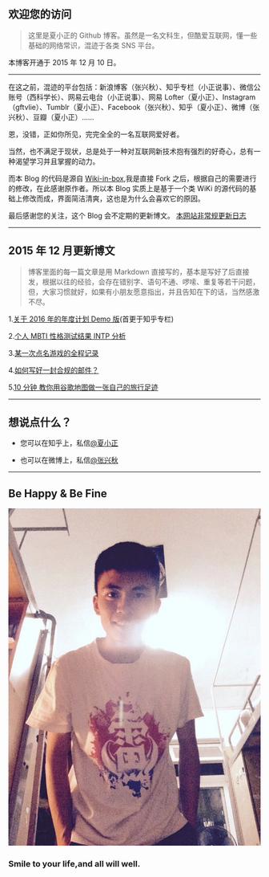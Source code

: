 
## 欢迎您的访问 ##


>这里是夏小正的 Github 博客。虽然是一名文科生，但酷爱互联网，懂一些基础的网络常识，混迹于各类 SNS 平台。



本博客开通于 2015 年 12 月 10 日。

----------


在这之前，混迹的平台包括：新浪博客（张兴秋）、知乎专栏（小正说事）、微信公账号（西科学长）、网易云电台（小正说事）、网易 Lofter（夏小正）、Instagram（gftvlie）、Tumblr（夏小正）、Facebook（张兴秋）、知乎（夏小正）、微博（张兴秋）、豆瓣（夏小正）……

恩，没错，正如你所见，完完全全的一名互联网爱好者。

当然，也不满足于现状，总是处于一种对互联网新技术抱有强烈的好奇心，总有一种渴望学习并且掌握的动力。

<script>
一次偶然的机会，了解到了 Github，便开始（从 2015 年 11 月初）研究，如何用它来为自己的互联网生活创造点什么，在一番瞎捣鼓之后，有了你所见到的这个用 MD 写的 Blog。
</script>

而本 Blog 的代码是源自 [Wiki-in-box](https://github.com/dmscode/Wiki-in-box),我是直接 Fork 之后，根据自己的需要进行的修改，在此感谢原作者。所以本 Blog 实质上是基于一个类 WiKi 的源代码的基础上修改而成，界面简洁清爽，这也是为什么会喜欢它的原因。


最后感谢您的关注，这个 Blog 会不定期的更新博文。 [本网站非常规更新日志](update-logs)


----------

## 2015 年 12 月更新博文


> 博客里面的每一篇文章是用 Markdown 直接写的，基本是写好了后直接发，根据以往的经验，会存在错别字、语句不通、啰嗦、重复等若干问题，但，大家习惯就好，如果有小朋友愿意指出，并且告知在下的话，当然感激不尽。


1.[关于 2016 年的年度计划 Demo 版](2016)(首更于知乎专栏)


2.[个人 MBTI 性格测试结果 INTP 分析](MBTI-INTP)


3.[某一次点名游戏的全程记录](dianming-game)


4.[如何写好一封合规的邮件？](share/write-email)


5.[10 分钟 教你用谷歌地图做一张自己的旅行足迹](share/make-a-map)


----------



## 想说点什么？ ##



- 您可以在知乎上，私信[@夏小正](http://www.zhihu.com/people/xiaxiaozheng)


- 也可以在微博上，私信[@张兴秋](http://weibo.com/gftvlie)


----------

## Be Happy & Be Fine ##



![me](imgs/me.jpeg)

### Smile to your life,and all will well. ###

